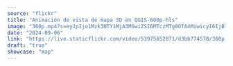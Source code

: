 ```yaml
---
source: "flickr"
title: "Animación de vista de mapa 3D en QGIS-600p-hls"
image: "360p.mp4?s=eyJpIjo1Mzk3NTY1MjA3MSwiZSI6MTczMTg0OTA4MiwicyI6IjBlZWYyZjRlMzQ3YmQ0NTBmNTFlMTIwYzA2NDJjZWRmNDllYmRjODgiLCJ2IjoxfQ.mp4"
date: "2024-09-06"
link: "https://live.staticflickr.com/video/53975652071/d3bb774578/360p.mp4?s=eyJpIjo1Mzk3NTY1MjA3MSwiZSI6MTczMTg0OTA4MiwicyI6IjBlZWYyZjRlMzQ3YmQ0NTBmNTFlMTIwYzA2NDJjZWRmNDllYmRjODgiLCJ2IjoxfQ"
draft: "true"
showcase: "map"
---
```

